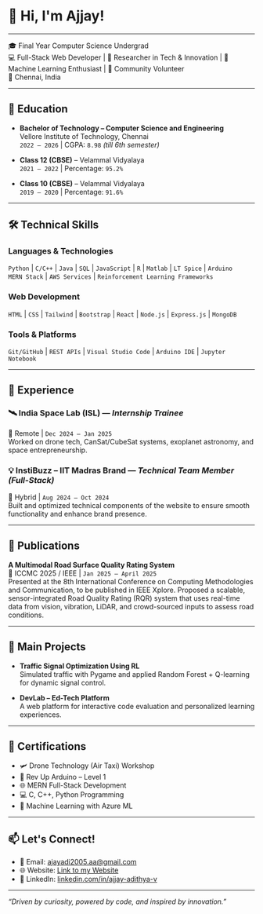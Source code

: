 # 👋 Hi, I'm Ajjay!

---

🎓 Final Year Computer Science Undergrad  
💻 Full-Stack Web Developer | 🔬 Researcher in Tech & Innovation |
🧠 Machine Learning Enthusiast | 🤝 Community Volunteer  
📍 Chennai, India

---

## 🧠 Education

- **Bachelor of Technology – Computer Science and Engineering**  
  Vellore Institute of Technology, Chennai  
  `2022 – 2026` | CGPA: `8.98` _(till 6th semester)_

- **Class 12 (CBSE)** – Velammal Vidyalaya  
  `2021 – 2022` | Percentage: `95.2%`

- **Class 10 (CBSE)** – Velammal Vidyalaya  
  `2019 – 2020` | Percentage: `91.6%`

---

## 🛠️ Technical Skills

### Languages & Technologies
`Python` | `C/C++` | `Java` | `SQL` | `JavaScript` | `R` | `Matlab` | `LT Spice` | `Arduino`  
`MERN Stack` | `AWS Services` | `Reinforcement Learning Frameworks`

### Web Development
`HTML` | `CSS` | `Tailwind` | `Bootstrap` | `React` | `Node.js` | `Express.js` | `MongoDB`

### Tools & Platforms
`Git/GitHub` | `REST APIs` | `Visual Studio Code` | `Arduino IDE` | `Jupyter Notebook`

---

## 💼 Experience

### 🛰️ **India Space Lab (ISL)** — *Internship Trainee*  
📍 Remote | `Dec 2024 – Jan 2025`  
Worked on drone tech, CanSat/CubeSat systems, exoplanet astronomy, and space entrepreneurship.

### 💡 **InstiBuzz – IIT Madras Brand** — *Technical Team Member (Full-Stack)*  
📍 Hybrid | `Aug 2024 – Oct 2024`  
Built and optimized technical components of the website to ensure smooth functionality and enhance brand presence.

---

## 📝 Publications

**A Multimodal Road Surface Quality Rating System**  
📍 ICCMC 2025 / IEEE | `Jan 2025 – April 2025`  
Presented at the 8th International Conference on Computing Methodologies and Communication, to be published in IEEE Xplore. Proposed a scalable, sensor-integrated Road Quality Rating (RQR) system that uses real-time data from vision, vibration, LiDAR, and crowd-sourced inputs to assess road conditions.

---

## 🚀 Main Projects

- **Traffic Signal Optimization Using RL**  
  Simulated traffic with Pygame and applied Random Forest + Q-learning for dynamic signal control.

- **DevLab – Ed-Tech Platform**  
  A web platform for interactive code evaluation and personalized learning experiences.

---

## 🧾 Certifications

- 🛩️ Drone Technology (Air Taxi) Workshop  
- 🔌 Rev Up Arduino – Level 1  
- 🌐 MERN Full-Stack Development  
- 💻 C, C++, Python Programming  
- 🤖 Machine Learning with Azure ML

---

## 📫 Let's Connect!

- 📧 Email: [ajayadi2005.aa@gmail.com](mailto:ajayadi2005.aa@gmail.com)  
- 🌐 Website: [Link to my Website](https://ajjay0604.github.io/Web_Profile)  
- 🔗 LinkedIn: [linkedin.com/in/ajjay-adithya-v](https://www.linkedin.com/in/ajjay-adhithya-v-218716272/)

---

_“Driven by curiosity, powered by code, and inspired by innovation.”_
